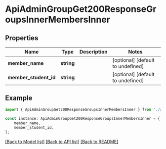 # ApiAdminGroupGet200ResponseGroupsInnerMembersInner


## Properties

Name | Type | Description | Notes
------------ | ------------- | ------------- | -------------
**member_name** | **string** |  | [optional] [default to undefined]
**member_student_id** | **string** |  | [optional] [default to undefined]

## Example

```typescript
import { ApiAdminGroupGet200ResponseGroupsInnerMembersInner } from './api';

const instance: ApiAdminGroupGet200ResponseGroupsInnerMembersInner = {
    member_name,
    member_student_id,
};
```

[[Back to Model list]](../README.md#documentation-for-models) [[Back to API list]](../README.md#documentation-for-api-endpoints) [[Back to README]](../README.md)
